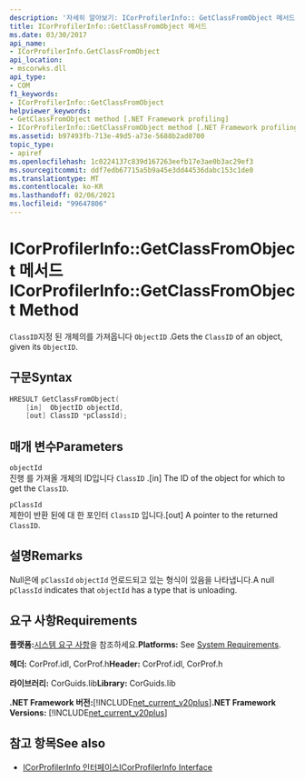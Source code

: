 ```yaml
---
description: '자세히 알아보기: ICorProfilerInfo:: GetClassFromObject 메서드'
title: ICorProfilerInfo::GetClassFromObject 메서드
ms.date: 03/30/2017
api_name:
- ICorProfilerInfo.GetClassFromObject
api_location:
- mscorwks.dll
api_type:
- COM
f1_keywords:
- ICorProfilerInfo::GetClassFromObject
helpviewer_keywords:
- GetClassFromObject method [.NET Framework profiling]
- ICorProfilerInfo::GetClassFromObject method [.NET Framework profiling]
ms.assetid: b97493fb-713e-49d5-a73e-5688b2ad0700
topic_type:
- apiref
ms.openlocfilehash: 1c0224137c839d167263eefb17e3ae0b3ac29ef3
ms.sourcegitcommit: ddf7edb67715a5b9a45e3dd44536dabc153c1de0
ms.translationtype: MT
ms.contentlocale: ko-KR
ms.lasthandoff: 02/06/2021
ms.locfileid: "99647806"
---
```

# <a name="icorprofilerinfogetclassfromobject-method"></a><span data-ttu-id="754ac-103">ICorProfilerInfo::GetClassFromObject 메서드</span><span class="sxs-lookup"><span data-stu-id="754ac-103">ICorProfilerInfo::GetClassFromObject Method</span></span>

<span data-ttu-id="754ac-104">`ClassID`지정 된 개체의를 가져옵니다 `ObjectID` .</span><span class="sxs-lookup"><span data-stu-id="754ac-104">Gets the `ClassID` of an object, given its `ObjectID`.</span></span>  
  
## <a name="syntax"></a><span data-ttu-id="754ac-105">구문</span><span class="sxs-lookup"><span data-stu-id="754ac-105">Syntax</span></span>  
  
```cpp  
HRESULT GetClassFromObject(  
    [in]  ObjectID objectId,  
    [out] ClassID *pClassId);  
```  
  
## <a name="parameters"></a><span data-ttu-id="754ac-106">매개 변수</span><span class="sxs-lookup"><span data-stu-id="754ac-106">Parameters</span></span>  

 `objectId`  
 <span data-ttu-id="754ac-107">진행 를 가져올 개체의 ID입니다 `ClassID` .</span><span class="sxs-lookup"><span data-stu-id="754ac-107">[in] The ID of the object for which to get the `ClassID`.</span></span>  
  
 `pClassId`  
 <span data-ttu-id="754ac-108">제한이 반환 된에 대 한 포인터 `ClassID` 입니다.</span><span class="sxs-lookup"><span data-stu-id="754ac-108">[out] A pointer to the returned `ClassID`.</span></span>  
  
## <a name="remarks"></a><span data-ttu-id="754ac-109">설명</span><span class="sxs-lookup"><span data-stu-id="754ac-109">Remarks</span></span>  

 <span data-ttu-id="754ac-110">Null은에 `pClassId` `objectId` 언로드되고 있는 형식이 있음을 나타냅니다.</span><span class="sxs-lookup"><span data-stu-id="754ac-110">A null `pClassId` indicates that `objectId` has a type that is unloading.</span></span>  
  
## <a name="requirements"></a><span data-ttu-id="754ac-111">요구 사항</span><span class="sxs-lookup"><span data-stu-id="754ac-111">Requirements</span></span>  

 <span data-ttu-id="754ac-112">**플랫폼:**[시스템 요구 사항](../../get-started/system-requirements.md)을 참조하세요.</span><span class="sxs-lookup"><span data-stu-id="754ac-112">**Platforms:** See [System Requirements](../../get-started/system-requirements.md).</span></span>  
  
 <span data-ttu-id="754ac-113">**헤더:** CorProf.idl, CorProf.h</span><span class="sxs-lookup"><span data-stu-id="754ac-113">**Header:** CorProf.idl, CorProf.h</span></span>  
  
 <span data-ttu-id="754ac-114">**라이브러리:** CorGuids.lib</span><span class="sxs-lookup"><span data-stu-id="754ac-114">**Library:** CorGuids.lib</span></span>  
  
 <span data-ttu-id="754ac-115">**.NET Framework 버전:**[!INCLUDE[net_current_v20plus](../../../../includes/net-current-v20plus-md.md)]</span><span class="sxs-lookup"><span data-stu-id="754ac-115">**.NET Framework Versions:** [!INCLUDE[net_current_v20plus](../../../../includes/net-current-v20plus-md.md)]</span></span>  
  
## <a name="see-also"></a><span data-ttu-id="754ac-116">참고 항목</span><span class="sxs-lookup"><span data-stu-id="754ac-116">See also</span></span>

- [<span data-ttu-id="754ac-117">ICorProfilerInfo 인터페이스</span><span class="sxs-lookup"><span data-stu-id="754ac-117">ICorProfilerInfo Interface</span></span>](icorprofilerinfo-interface.md)
